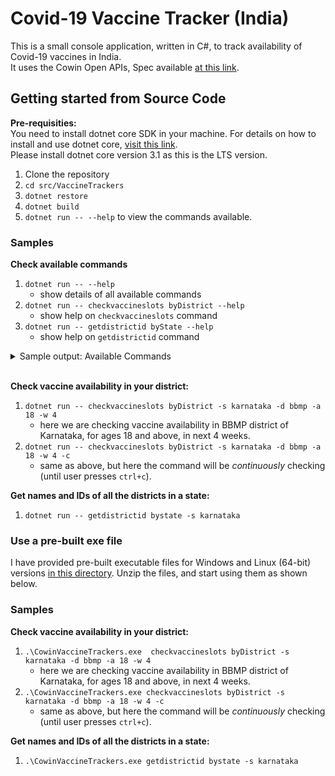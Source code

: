# Covid-19 Vaccine Tracker (India)

This is a small console application, written in C#, to track availability of Covid-19 vaccines in India.  
It uses the Cowin Open APIs, Spec available [at this link](https://apisetu.gov.in/public/marketplace/api/cowin).  


## Getting started from Source Code

**Pre-requisities:**  
You need to install dotnet core SDK in your machine. For details on how to install and use dotnet core, [visit this link](https://dotnet.microsoft.com/download).  
Please install dotnet core version 3.1 as this is the LTS version.

1. Clone the repository
1. `cd src/VaccineTrackers`
1. `dotnet restore`
1. `dotnet build`
1. `dotnet run -- --help` to view the commands available.


### Samples

**Check available commands**  
1. `dotnet run -- --help`
   - show details of all available commands
1. `dotnet run -- checkvaccineslots byDistrict --help`
   - show help on `checkvaccineslots` command
1. `dotnet run -- getdistrictid byState --help`  
   - show help on `getdistrictid` command

<details><summary>Sample output: Available Commands</summary>
<p>

```ps
❯ dotnet run -- --help
Usage: Cowin.VaccineTrackers <Command>

Commands:
  checkvaccineslots byDistrict    Track Vaccine availability by District
  getdistrictid byState           Get District IDs in a State
  help                            Display help.
  version                         Display version.
```  


</p>
</details>  

</br>

**Check vaccine availability in your district:**  
1. `dotnet run -- checkvaccineslots byDistrict -s karnataka -d bbmp -a 18 -w 4`
   - here we are checking vaccine availability in BBMP district of Karnataka, for ages 18 and above, in next 4 weeks.
1. `dotnet run -- checkvaccineslots byDistrict -s karnataka -d bbmp -a 18 -w 4 -c`
   - same as above, but here the command will be *continuously* checking (until user presses `ctrl+c`).

**Get names and IDs of all the districts in a state:**  
1. `dotnet run -- getdistrictid bystate -s karnataka`


### Use a pre-built exe file

I have provided pre-built executable files for Windows and Linux (64-bit) versions [in this directory](./exe).
Unzip the files, and start using them as shown below.

### Samples

**Check vaccine availability in your district:**  
1. `.\CowinVaccineTrackers.exe  checkvaccineslots byDistrict -s karnataka -d bbmp -a 18 -w 4`
   - here we are checking vaccine availability in BBMP district of Karnataka, for ages 18 and above, in next 4 weeks.
1. `.\CowinVaccineTrackers.exe checkvaccineslots byDistrict -s karnataka -d bbmp -a 18 -w 4 -c`
   - same as above, but here the command will be *continuously* checking (until user presses `ctrl+c`).

**Get names and IDs of all the districts in a state:**  
1. `.\CowinVaccineTrackers.exe getdistrictid bystate -s karnataka`